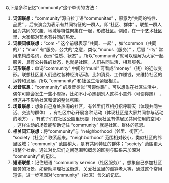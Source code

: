 以下是多种记忆“community”这个单词的方法：
1. **词源联想**：“community”源自拉丁语“communitas” ，原意为“共同的特性、品质” ，后来演变为表示有共同特征的一群人，即“社区、群体” 。联想一群人因为共同的兴趣、地域等特性聚集在一起，形成社区。例如，在一个艺术社区里，大家都对艺术有共同的热爱。
2. **词根词缀联想**：“com -” 这个前缀表示“共同、一起” ，如“common（共同的）”；“mun” 有“服务，公共的”之意，类似 “munus（服务）” ，后缀 “-ity” 常用来构成名词，表示“性质、状态” 。所以“community”就可以理解为大家一起服务、具有公共性的状态，也就是社区，人们共同生活、相互服务。
3. **词形联想**：单词“community” 中间的“muni” 可看成“money”（钱）的近似变形。联想社区里人们通过各种经济活动，比如消费、工作赚钱，来维持社区的运转和发展，所以 “community” 和社区生活紧密相关。
4. **发音联想**：“community” 的发音类似“可谬你踢” 。可以想象在社区生活中，偶尔可能会发生一些小摩擦，比如不小心踢到别人这种小意外（可谬你踢） ，但这并不影响社区和谐的整体氛围。
5. **场景联想**：想象自己身处热闹的社区，有邻里们互相打招呼聊天（体现共同生活、交流的群体） ，有社区中心开展各种活动（体现社区是大家共同参与活动的地方） ，有孩子们在社区公园里玩耍（代表社区有供居民共同使用的空间） ，这样生动的场景能帮助记住 “community” 就是社区、群体的意思。
6. **相关词汇联想**：将“community”与 “neighborhood（邻里、街区）”、 “society（社会）” 联系起来。“neighborhood” 范围相对较小，类似社区的邻里区域；“community” 范围稍大，是有共同特征的群体；“society” 范围更大指整个社会。通过对比它们之间范围和概念的区别与联系来加深对 “community” 的记忆。
7. **短语联想**：记住短语 “community service（社区服务）” 。想象自己参加社区服务的场景，如帮助清理社区街道、关爱社区里的孤寡老人等，通过这个常用短语，进一步巩固对“community”（社区）含义的记忆。 